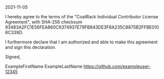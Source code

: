 2021-11-05

I hereby agree to the terms of the "CoatRack Individual Contributor License Agreement", with SHA-256 checksum 93483A2FC1E56FEA860C6374937E79FB843DE3F8A235C8875B2FFBE0106C339D.

I furthermore declare that I am authorized and able to make this agreement and sign this declaration.

Signed,

ExampleFirstName ExampleLastName https://github.com/exampleuser-12345

